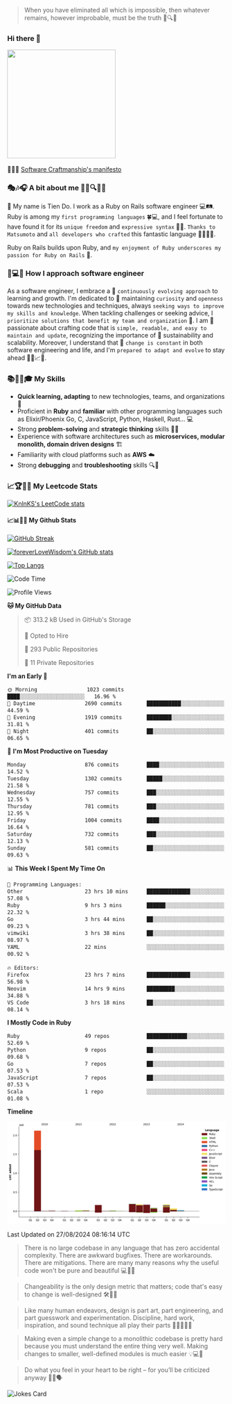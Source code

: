 > When you have eliminated all which is impossible, then whatever remains, however improbable, must be the truth 🤔🔍💡
### Hi there 👋

<!--
**foreverLoveWisdom/foreverLoveWisdom** is a ✨ _special_ ✨ repository because its `README.md` (this file) appears on your GitHub profile.

Here are some ideas to get you started:

- 🔭 I’m currently working on ...
- 🌱 I’m currently learning ...
- 👯 I’m looking to collaborate on ...
- 🤔 I’m looking for help with ...
- 💬 Ask me about ...
- 📫 How to reach me: ...
- 😄 Pronouns: ...
- ⚡ Fun fact: ...
-->

<img src="https://codecondo.com/wp-content/uploads/2017/09/railslogo.png" width="250" height="250">

 📜🔨🌟 [Software Craftmanship's manifesto](http://manifesto.softwarecraftsmanship.org/)

### 🎭🎶🎧 A bit about me 🕵️‍♀️🔍🕵️‍♂️
👋 My name is Tien Do. I work as a Ruby on Rails software engineer 💻🛤️. Ruby is among my `first programming languages` 🍀💻, and I feel fortunate to have found it for its `unique freedom` and `expressive syntax` 🤗💬. `Thanks to Matsumoto` and `all developers who crafted` this fantastic language 🙏👨‍💻🌟.

Ruby on Rails builds upon Ruby, and `my enjoyment of Ruby underscores my passion for Ruby on Rails` 🤩.

### 🤔💻🔨 How I approach software engineer
As a software engineer, I embrace a 🔄 `continuously evolving approach` to learning and growth. I'm dedicated to 🤔 maintaining `curiosity` and `openness` towards new technologies and techniques, always `seeking ways to improve my skills and knowledge`. When tackling challenges or seeking advice, I `prioritize solutions that benefit my team and organization` 👥. I am 🎉 passionate about crafting code that is `simple, readable, and easy to maintain and update`, recognizing the importance of 🌱 sustainability and scalability. Moreover, I understand that 🌊 `change is constant` in both software engineering and life, and I'm `prepared to adapt and evolve` to stay ahead 🏃‍♂️📈🔄.

### 📚🧑‍💻🎓 My Skills
- **Quick learning, adapting** to new technologies, teams, and organizations 🚀
- Proficient in **Ruby** and **familiar** with other programming languages such as Elixir/Phoenix Go, C, JavaScript, Python, Haskell, Rust... 💻
- Strong **problem-solving** and **strategic thinking** skills 🤔💡
- Experience with software architectures such as **microservices, modular monolith, domain driven designs** 🏗️
- Familiarity with cloud platforms such as **AWS** ☁️ 
- Strong **debugging** and **troubleshooting** skills 🔍🐞


### 📈🏆🧑‍💻 My Leetcode Stats
[![KnlnKS's LeetCode stats](https://leetcode-stats-six.vercel.app/?username=foreverLoveWisdom&theme=dark)](https://github.com/KnlnKS/leetcode-stats)

#### 📈📊👨‍💻  My Github Stats

[![GitHub Streak](https://github-readme-streak-stats.herokuapp.com/?user=foreverLoveWisdom&theme=dracula)](https://git.io/streak-stats)
&nbsp;
&nbsp;

[![foreverLoveWisdom's GitHub stats](https://github-readme-stats.vercel.app/api?username=foreverLoveWisdom&show_icons=true&theme=react&count_private=true)](https://github.com/anuraghazra/github-readme-stats)

[![Top Langs](https://github-readme-stats.vercel.app/api/top-langs/?username=foreverLoveWisdom&show_icons=true&theme=vue-dark)](https://github.com/anuraghazra/github-readme-stats)

<!--START_SECTION:waka-->
![Code Time](http://img.shields.io/badge/Code%20Time-3%2C187%20hrs%2031%20mins-blue)

![Profile Views](http://img.shields.io/badge/Profile%20Views-0-blue)

**🐱 My GitHub Data** 

> 📦 313.2 kB Used in GitHub's Storage 
 > 
> 💼 Opted to Hire
 > 
> 📜 293 Public Repositories 
 > 
> 🔑 11 Private Repositories 
 > 
**I'm an Early 🐤** 

```text
🌞 Morning                1023 commits        ████░░░░░░░░░░░░░░░░░░░░░   16.96 % 
🌆 Daytime                2690 commits        ███████████░░░░░░░░░░░░░░   44.59 % 
🌃 Evening                1919 commits        ████████░░░░░░░░░░░░░░░░░   31.81 % 
🌙 Night                  401 commits         ██░░░░░░░░░░░░░░░░░░░░░░░   06.65 % 
```
📅 **I'm Most Productive on Tuesday** 

```text
Monday                   876 commits         ████░░░░░░░░░░░░░░░░░░░░░   14.52 % 
Tuesday                  1302 commits        █████░░░░░░░░░░░░░░░░░░░░   21.58 % 
Wednesday                757 commits         ███░░░░░░░░░░░░░░░░░░░░░░   12.55 % 
Thursday                 781 commits         ███░░░░░░░░░░░░░░░░░░░░░░   12.95 % 
Friday                   1004 commits        ████░░░░░░░░░░░░░░░░░░░░░   16.64 % 
Saturday                 732 commits         ███░░░░░░░░░░░░░░░░░░░░░░   12.13 % 
Sunday                   581 commits         ██░░░░░░░░░░░░░░░░░░░░░░░   09.63 % 
```


📊 **This Week I Spent My Time On** 

```text
💬 Programming Languages: 
Other                    23 hrs 10 mins      ██████████████░░░░░░░░░░░   57.08 % 
Ruby                     9 hrs 3 mins        ██████░░░░░░░░░░░░░░░░░░░   22.32 % 
Go                       3 hrs 44 mins       ██░░░░░░░░░░░░░░░░░░░░░░░   09.23 % 
vimwiki                  3 hrs 38 mins       ██░░░░░░░░░░░░░░░░░░░░░░░   08.97 % 
YAML                     22 mins             ░░░░░░░░░░░░░░░░░░░░░░░░░   00.92 % 

🔥 Editors: 
Firefox                  23 hrs 7 mins       ██████████████░░░░░░░░░░░   56.98 % 
Neovim                   14 hrs 9 mins       █████████░░░░░░░░░░░░░░░░   34.88 % 
VS Code                  3 hrs 18 mins       ██░░░░░░░░░░░░░░░░░░░░░░░   08.14 % 
```

**I Mostly Code in Ruby** 

```text
Ruby                     49 repos            █████████████░░░░░░░░░░░░   52.69 % 
Python                   9 repos             ██░░░░░░░░░░░░░░░░░░░░░░░   09.68 % 
Go                       7 repos             ██░░░░░░░░░░░░░░░░░░░░░░░   07.53 % 
JavaScript               7 repos             ██░░░░░░░░░░░░░░░░░░░░░░░   07.53 % 
Scala                    1 repo              ░░░░░░░░░░░░░░░░░░░░░░░░░   01.08 % 
```



**Timeline**

![Lines of Code chart](https://raw.githubusercontent.com/foreverLoveWisdom/foreverLoveWisdom/main/assets/bar_graph.png)


 Last Updated on 27/08/2024 08:16:14 UTC
<!--END_SECTION:waka-->


> There is no large codebase in any language that has zero accidental complexity. There are awkward bugfixes. There are workarounds. There are mitigations.
> There are many many reasons why the useful code won't be pure and beautiful 💻🐞🤔

> Changeability is the only design metric that matters; code that's easy to change is well-designed 🛠️🔄🎨

> Like many human endeavors, design is part art, part engineering, and part guesswork and experimentation. Discipline, hard work, inspiration, and sound technique all play their parts 🎨🧑‍💻🔬🧪

> Mak­ing even a sim­ple change to a mono­lith­ic code­base is pret­ty hard because you must under­stand the entire thing very well. Mak­ing changes to small­er, well-defined mod­ules is much easier 💡💻🤔
 
 > Do what you feel in your heart to be right – for you’ll be criticized anyway 💖🙏🗣️ 
 
![Jokes Card](https://readme-jokes.vercel.app/api)
